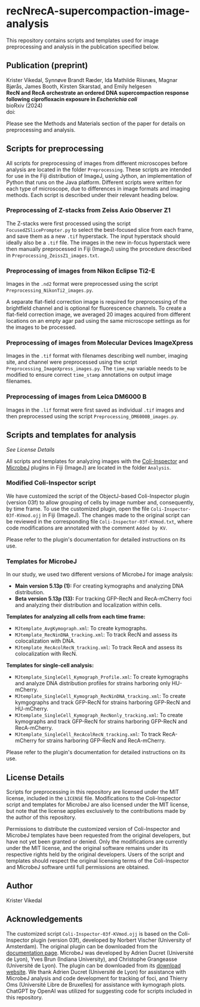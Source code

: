 # recNrecA-supercompaction-image-analysis

This repository contains scripts and templates used for image preprocessing and analysis in the publication specified below.


## Publication (preprint)

Krister Vikedal, Synnøve Brandt Ræder, Ida Mathilde Riisnæs, Magnar Bjørås, James Booth, Kirsten Skarstad, and Emily helgesen <br>
**RecN and RecA orchestrate an ordered DNA supercompaction response following ciprofloxacin exposure in <i>Escherichia coli</i>**<br>
bioRxiv (2024)<br>
doi: 

Please see the Methods and Materials section of the paper for details on preprocessing and analysis. 


## Scripts for preprocessing

All scripts for preprocessing of images from different microscopes before analysis are located in the folder `Preprocessing`. These scripts are intended for use in the Fiji distribution of ImageJ, using Jython, an implementation of Python that runs on the Java platform. Different scripts were written for each type of microscope, due to differences in image formats and imaging methods. Each script is described under their relevant heading below. 

### Preprocessing of Z-stacks from Zeiss Axio Observer Z1

The Z-stacks were first processed using the script `FocusedZSlicePrompter.py` to select the best-focused slice from each frame, and save them as a new `.tif` hyperstack. The input hyperstack should ideally also be a `.tif` file. The images in the new in-focus hyperstack were then manually preprocessed in Fiji (ImageJ) using the procedure described in `Preprocessing_ZeissZ1_images.txt`. 

### Preprocessing of images from Nikon Eclipse Ti2-E

Images in the `.nd2` format were preprocessed using the script `Preprocessing_NikonTi2_images.py`.

A separate flat-field correction image is required for preprocessing of the brightfield channel and is optional for fluorescence channels. To create a flat-field correction image, we averaged 20 images acquired from different locations on an empty agar pad using the same microscope settings as for the images to be processed. 

### Preprocessing of images from Molecular Devices ImageXpress

Images in the `.tif` format with filenames describing well number, imaging site, and channel were preprocessed using the script `Preprocessing_ImageXpress_images.py`. The `time_map` variable needs to be modified to ensure correct `time_stamp` annotations on output image filenames. 

### Preprocessing of images from Leica DM6000 B

Images in the `.lif` format were first saved as individual `.tif` images and then preprocessed using the script `Preprocessing_DM6000B_images.py`.


## Scripts and templates for analysis

_See License Details_

All scripts and templates for analyzing images with the [Coli-Inspector](https://sils.fnwi.uva.nl/bcb/objectj/examples/Coli-Inspector/Coli-Inspector-MD/coli-inspector.html) and [MicrobeJ](https://www.microbej.com/) plugins in Fiji (ImageJ) are located in the folder `Analysis`. 

### Modified Coli-Inspector script

We have customized the script of the ObjectJ-based Coli-Inspector plugin (version 03f) to allow grouping of cells by image number and, consequently, by time frame. To use the customized plugin, open the file `Coli-Inspector-03f-KVmod.ojj` in Fiji (ImageJ). The changes made to the original script can be reviewed in the corresponding file `Coli-Inspector-03f-KVmod.txt`, where code modifications are annotated with the comment `Added by KV`.

Please refer to the plugin's documentation for detailed instructions on its use. 

### Templates for MicrobeJ

In our study, we used two different versions of MicrobeJ for image analysis: 
- **Main version 5.13p (1):** For creating kymographs and analyzing DNA distribution.
- **Beta version 5.13p (13):** For tracking GFP-RecN and RecA-mCherry foci and analyzing their distribution and localization within cells. 

**Templates for analyzing all cells from each time frame:** 
- `MJtemplate_AvgKymograph.xml`: To create kymographs.
- `MJtemplate_RecNinDNA_tracking.xml`: To track RecN and assess its colocalization with DNA. 
- `MJtemplate_RecAcolRecN_tracking.xml`: To track RecA and assess its colocalization with RecN.

**Templates for single-cell analysis:** 
- `MJtemplate_SingleCell_Kymograph_Profile.xml`: To create kymographs and analyze DNA distribution profiles for strains harboring only HU-mCherry. 
- `MJtemplate_SingleCell_Kymograph_RecNinDNA_tracking.xml`: To create kymgographs and track GFP-RecN for strains harboring GFP-RecN and HU-mCherry. 
- `MJtemplate_SingleCell_Kymograph_RecNonly_tracking.xml`: To create kymographs and track GFP-RecN for strains harboring GFP-RecN and RecA-mCherry.
- `MJtemplate_SingleCell_RecAcolRecN_tracking.xml`: To track RecA-mCherry for strains harboring GFP-RecN and RecA-mCherry.

Please refer to the plugin's documentation for detailed instructions on its use. 


## License Details

Scripts for preprocessing in this repository are licensed under the MIT license, included in the `LICENSE` file. Modifications to the Coli-Inspector script and templates for MicrobeJ are also licensed under the MIT license, but note that the license applies exclusively to the contributions made by the author of this repository. 

Permissions to distribute the customized version of Coli-Inspector and MicrobeJ templates have been requested from the original developers, but have not yet been granted or denied. Only the modifications are currently under the MIT license, and the original software remains under its respective rights held by the original developers. Users of the script and templates should respect the original licensing terms of the Coli-Inspector and MicrobeJ software until full permissions are obtained. 

## Author

Krister Vikedal

## Acknowledgements

The customized script `Coli-Inspector-03f-KVmod.ojj` is based on the Coli-Inspector plugin (version 03f), developed by Norbert Vischer (University of Amsterdam). The original plugin can be downloaded from the [documentation page](https://sils.fnwi.uva.nl/bcb/objectj/examples/Coli-Inspector/Coli-Inspector-MD/coli-inspector.html). MicrobeJ was developed by Adrien Ducret (Université de Lyon), Yves Brun (Indiana University), and Christophe Grangeasse (Université de Lyon). The plugin can be downloaded from its [download website](https://www.microbej.com/download-2/). We thank Adrien Ducret (Université de Lyon) for assistance with MicrobeJ analysis and code development for tracking of foci, and Thierry Oms (Université Libre de Bruxelles) for assistance with kymograph plots. ChatGPT by OpenAI was utilized for suggesting code for scripts included in this repository.
